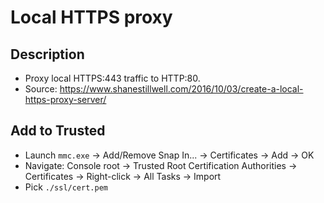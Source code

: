 # Local HTTPS proxy

## Description

* Proxy local HTTPS:443 traffic to HTTP:80.
* Source: https://www.shanestillwell.com/2016/10/03/create-a-local-https-proxy-server/

## Add to Trusted

* Launch `mmc.exe` &rightarrow; Add/Remove Snap In... &rightarrow; Certificates &rightarrow; Add &rightarrow; OK
* Navigate: Console root &rightarrow; Trusted Root Certification Authorities &rightarrow; Certificates &rightarrow; Right-click &rightarrow; All Tasks &rightarrow; Import
* Pick `./ssl/cert.pem`